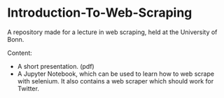 # Introduction-To-Web-Scraping
A repository made for a lecture in web scraping, held at the University of Bonn.

Content: 
   - A short presentation. (pdf)
   - A Jupyter Notebook, which can be used to learn how to web scrape with selenium. It also contains a web scraper which should work for Twitter.
